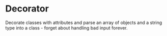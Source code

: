 # Decorator
Decorate classes with attributes and parse an array of objects and a string type into a class - forget about handling bad input forever.
